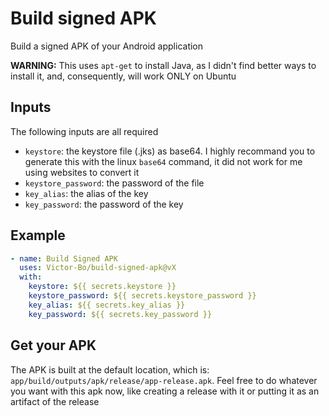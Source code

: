 # Build signed APK

Build a signed APK of your Android application

**WARNING:** This uses `apt-get` to install Java, as I didn't find better ways to install it, and, consequently, will work ONLY on Ubuntu

## Inputs

The following inputs are all required

- `keystore`: the keystore file (.jks) as base64. I highly recommand you to generate this with the linux `base64` command, it did not work for me using websites to convert it
- `keystore_password`: the password of the file
- `key_alias`: the alias of the key
- `key_password`: the password of the key

## Example

```yaml
- name: Build Signed APK
  uses: Victor-Bo/build-signed-apk@vX
  with:
    keystore: ${{ secrets.keystore }}
    keystore_password: ${{ secrets.keystore_password }}
    key_alias: ${{ secrets.key_alias }}
    key_password: ${{ secrets.key_password }}
```

## Get your APK

The APK is built at the default location, which is: `app/build/outputs/apk/release/app-release.apk`. Feel free to do whatever you want with this apk now, like creating a release with it or putting it as an artifact of the release
